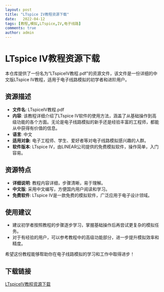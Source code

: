 ```yaml
---
layout: post
title: "LTspice IV教程资源下载"
date:   2022-04-12
tags: [教程,模拟,LTspice,IV,电子线路]
comments: true
author: admin
---
```

# LTspice IV教程资源下载

本仓库提供了一份名为“LTspiceIV教程.pdf”的资源文件，该文件是一份详细的中文版LTspice IV教程，适用于电子线路模拟的初学者和进阶用户。

## 资源描述

- **文件名**: LTspiceIV教程.pdf
- **内容**: 该教程详细介绍了LTspice IV软件的使用方法，涵盖了从基础操作到高级功能的各个方面。无论是电子线路模拟的新手还是经验丰富的工程师，都能从中获得有价值的信息。
- **语言**: 中文
- **适用对象**: 电子工程师、学生、爱好者等对电子线路模拟感兴趣的人群。
- **软件版本**: LTspice IV，由LINEAR公司提供的免费模拟软件，操作简单，入门容易。

## 资源特点

- **详细说明**: 教程内容详细，步骤清晰，易于理解。
- **中文版**: 采用中文编写，方便国内用户阅读和学习。
- **免费软件**: LTspice IV是一款免费的模拟软件，广泛应用于电子设计领域。

## 使用建议

- 建议初学者按照教程的步骤逐步学习，掌握基础操作后再尝试更复杂的模拟任务。
- 对于有经验的用户，可以参考教程中的高级功能部分，进一步提升模拟效率和精度。

希望这份教程能够帮助你在电子线路模拟的学习和工作中取得进步！

## 下载链接

[LTspiceIV教程资源下载](https://pan.quark.cn/s/f454217593da)